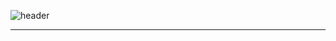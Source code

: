 ![header](https://capsule-render.vercel.app/api?type=waving&color=timeGradient&text=Welcome%20to%20Yeseul's%20GitHub%20&animation=twinkling&fontSize=35&fontAlignY=40&fontAlign=70&height=250)

---
